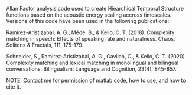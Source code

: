 Allan Factor analysis code used to create Hiearchical Temporal Structure functions based on the acoustic energy scaling accross timescales. 
Versions of this code have been used in the following publications:

Ramirez-Aristizabal, A. G., Médé, B., & Kello, C. T. (2018). Complexity matching in speech: Effects of speaking rate and naturalness. Chaos, Solitons & Fractals, 111, 175-179.

Schneider, S., Ramirez-Aristizabal, A. G., Gavilan, C., & Kello, C. T. (2020). Complexity matching and lexical matching in monolingual and bilingual conversations. Bilingualism: Language and Cognition, 23(4), 845-857.


NOTE: Contact me for permission of matlab code, how to use, and how to cite it. 
